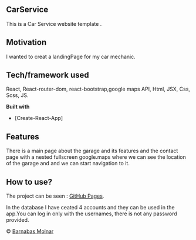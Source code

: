 
## CarService
This is a Car Service website template .

## Motivation
I wanted to creat a landingPage for my car mechanic.


## Tech/framework used
React, React-router-dom, react-bootstrap,google maps API, Html, JSX, Css, Scss, JS.

<b>Built with</b>
- [Create-React-App]

## Features
There is a main page about the garage and its features  and the contact page with a nested fullscreen google.maps where we can see the location of the garage and and we can start navigation to it.




## How to use?
The project can be seen : [GitHub Pages](https://barna-molnar.github.io/CarService/).


In the database I have ceated 4 accounts and they can be used in the app.You can log in only with the usernames, there is not any password provided.  





 © [Barnabas Molnar]()
